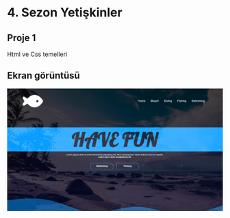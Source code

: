 # 4. Sezon Yetişkinler 

## Proje 1 

<p>Html ve Css temelleri</p>

## Ekran görüntüsü

![Screen](./project1.gif)

